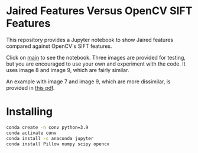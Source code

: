 # Jaired Features Versus OpenCV SIFT Features
This repository provides a Jupyter notebook to show Jaired features compared against OpenCV's SIFT features. 

Click on [main](/main.ipynb) to see the notebook. Three images are provided for testing, but you are encouraged to use your own and experiment with the code. It uses image 8 and image 9, which are fairly similar.

An example with image 7 and image 9, which are more dissimilar, is provided in [this pdf](/match7-9.pdf).

# Installing
```bash
conda create -n conv python=3.9
conda activate conv
conda install -c anaconda jupyter
conda install Pillow numpy scipy opencv
```
